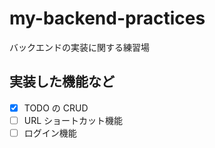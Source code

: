 # my-backend-practices

バックエンドの実装に関する練習場

## 実装した機能など

- [x] TODO の CRUD
- [ ] URL ショートカット機能
- [ ] ログイン機能
